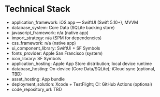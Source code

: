 # Technical Stack

- application_framework: iOS app — SwiftUI (Swift 5.10+), MVVM
- database_system: Core Data (SQLite backing store)
- javascript_framework: n/a (native app)
- import_strategy: n/a (SPM for dependencies)
- css_framework: n/a (native app)
- ui_component_library: SwiftUI + SF Symbols
- fonts_provider: Apple San Francisco (system)
- icon_library: SF Symbols
- application_hosting: Apple App Store distribution; local device runtime
- database_hosting: On-device (Core Data/SQLite); iCloud sync (optional, TBD)
- asset_hosting: App bundle
- deployment_solution: Xcode + TestFlight; CI: GitHub Actions (optional)
- code_repository_url: TBD

